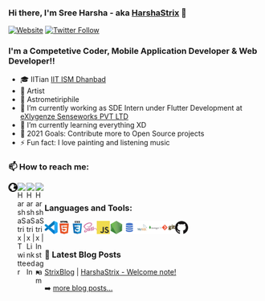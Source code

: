 <!--
**HarshaStrix/HarshaStrix** is a ✨ _special_ ✨ repository because its `README.md` (this file) appears on your GitHub profile.

Here are some ideas to get you started:

- 🔭 I’m currently working on ...
- 🌱 I’m currently learning ...
- 👯 I’m looking to collaborate on ...
- 🤔 I’m looking for help with ...
- 💬 Ask me about ...
- 📫 How to reach me: ...
- 😄 Pronouns: ...
- ⚡ Fun fact: ...
-->
### Hi there, I'm Sree Harsha - aka [HarshaStrix][website] 👋

[![Website](https://img.shields.io/website?label=myfolio-strixblog.com&style=for-the-badge&url=https%3A%2F%2Fcodestackr.com)](https://myfolio-strixblog.web.app/)
[![Twitter Follow](https://img.shields.io/twitter/follow/HarshaStrix?color=1DA1F2&logo=twitter&style=for-the-badge)](https://twitter.com/HarshaStrix)

### I'm a Competetive Coder, Mobile Application Developer & Web Developer!!

- 🎓 IITian [IIT ISM Dhanbad][college] 
- 🎨 Artist
- 🌠 󠀠󠀠Astrometiriphile
- 🔭 I’m currently working as SDE Intern under Flutter Development at [eXlygenze Senseworks PVT LTD][eXlygenze]
- 🌱 I’m currently learning everything XD
- 🥅 2021 Goals: Contribute more to Open Source projects
- ⚡ Fun fact: I love painting and listening music

### 📫 How to reach me:


[<img align="left" alt="HarshaStrix" width="18px" src="https://raw.githubusercontent.com/iconic/open-iconic/master/svg/globe.svg" />][website]
[<img align="left" alt="HarshaStrix | Twitter" width="18px" src="https://cdn.jsdelivr.net/npm/simple-icons@v3/icons/twitter.svg" />][twitter]
[<img align="left" alt="HarshaStrix | LinkedIn" width="18px" src="https://cdn.jsdelivr.net/npm/simple-icons@v3/icons/linkedin.svg" />][linkedin]
[<img align="left" alt="HarshaStrix | Instagram" width="18px" src="https://cdn.jsdelivr.net/npm/simple-icons@v3/icons/instagram.svg" />][instagram]

<br />

### Languages and Tools:

[<img align="left" alt="Visual Studio Code" width="26px" src="https://raw.githubusercontent.com/github/explore/80688e429a7d4ef2fca1e82350fe8e3517d3494d/topics/visual-studio-code/visual-studio-code.png" />][website]
[<img align="left" alt="HTML5" width="26px" src="https://raw.githubusercontent.com/github/explore/80688e429a7d4ef2fca1e82350fe8e3517d3494d/topics/html/html.png" />][website]
[<img align="left" alt="CSS3" width="26px" src="https://raw.githubusercontent.com/github/explore/80688e429a7d4ef2fca1e82350fe8e3517d3494d/topics/css/css.png" />][website]
[<img align="left" alt="Sass" width="26px" src="https://raw.githubusercontent.com/github/explore/80688e429a7d4ef2fca1e82350fe8e3517d3494d/topics/sass/sass.png" />][website]
[<img align="left" alt="JavaScript" width="26px" src="https://raw.githubusercontent.com/github/explore/80688e429a7d4ef2fca1e82350fe8e3517d3494d/topics/javascript/javascript.png" />][website]
[<img align="left" alt="Node.js" width="26px" src="https://raw.githubusercontent.com/github/explore/80688e429a7d4ef2fca1e82350fe8e3517d3494d/topics/nodejs/nodejs.png" />][website]
[<img align="left" alt="SQL" width="26px" src="https://raw.githubusercontent.com/github/explore/80688e429a7d4ef2fca1e82350fe8e3517d3494d/topics/sql/sql.png" />][website]
[<img align="left" alt="MySQL" width="26px" src="https://raw.githubusercontent.com/github/explore/80688e429a7d4ef2fca1e82350fe8e3517d3494d/topics/mysql/mysql.png" />][website]
[<img align="left" alt="MongoDB" width="26px" src="https://raw.githubusercontent.com/github/explore/80688e429a7d4ef2fca1e82350fe8e3517d3494d/topics/mongodb/mongodb.png" />][website]
[<img align="left" alt="Git" width="26px" src="https://raw.githubusercontent.com/github/explore/80688e429a7d4ef2fca1e82350fe8e3517d3494d/topics/git/git.png" />][website]
[<img align="left" alt="GitHub" width="26px" src="https://raw.githubusercontent.com/github/explore/78df643247d429f6cc873026c0622819ad797942/topics/github/github.png" />][website]

<br />
<br />



### 📕 Latest Blog Posts

<!-- BLOG-POST-LIST:START -->
- [StrixBlog][StrixBlog] | [HarshaStrix - Welcome note!](https://harshastrixblog.blogspot.com/2021/07/hello-welcome-to-strixblog-my-personal.html)
<!-- BLOG-POST-LIST:END -->

➡️ [more blog posts...](https://myfolio-strixblog.web.app/blog.html)



[eXlygenze]: https://truleadai.com/
[StrixBlog]: https://myfolio-strixblog.web.app/blog.html
[college]: https://iitism.ac.in/
[website]: https://myfolio-strixblog.web.app/
[course]: http://vsCodeHero.com
[twitter]: https://twitter.com/HarshaStrix
[instagram]: https://www.instagram.com/harsha.strix/
[linkedin]: https://www.linkedin.com/in/sree-harsha-700154171
